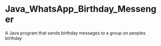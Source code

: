 # Java_WhatsApp_Birthday_Messenger
A Java program that sends birthday messages to a group on peoples birthday
